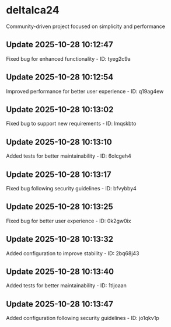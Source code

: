 # deltalca24
Community-driven project focused on simplicity and performance

## Update 2025-10-28 10:12:47
Fixed bug for enhanced functionality - ID: tyeg2c9a


## Update 2025-10-28 10:12:54
Improved performance for better user experience - ID: q19ag4ew


## Update 2025-10-28 10:13:02
Fixed bug to support new requirements - ID: lmqskbto


## Update 2025-10-28 10:13:10
Added tests for better maintainability - ID: 6olcgeh4


## Update 2025-10-28 10:13:17
Fixed bug following security guidelines - ID: bfvybby4


## Update 2025-10-28 10:13:25
Fixed bug for better user experience - ID: 0k2gw0ix


## Update 2025-10-28 10:13:32
Added configuration to improve stability - ID: 2bq68j43


## Update 2025-10-28 10:13:40
Added tests for better maintainability - ID: 1tljoaan


## Update 2025-10-28 10:13:47
Added configuration following security guidelines - ID: jo1qkv1p

